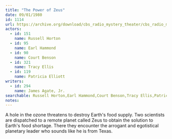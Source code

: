 ```yaml
---
title: "The Power of Zeus"
date: 09/01/1980
id: 1114
url: https://archive.org/download/cbs_radio_mystery_theater/cbs_radio_mystery_theater-1101-1150.zip/cbs_radio_mystery_theater-1101-1150%2Fcbsrmt_1114_the_power_of_zeus.mp3
actors:  
  - id: 151
    name: Russell Horton  
  - id: 95
    name: Earl Hammond  
  - id: 90
    name: Court Benson  
  - id: 321
    name: Tracy Ellis  
  - id: 119
    name: Patricia Elliott
writers:  
  - id: 294
    name: James Agate, Jr.
searchable: Russell Horton,Earl Hammond,Court Benson,Tracy Ellis,Patricia Elliott James Agate, Jr.
notes:  
---
```

A hole in the ozone threatens to destroy Earth's food supply. Two scientists are dispatched to a remote planet called Zeus to obtain the solution to Earth's food shortage. There they encounter the arrogant and egotistical planetary leader who sounds like he is from Texas.